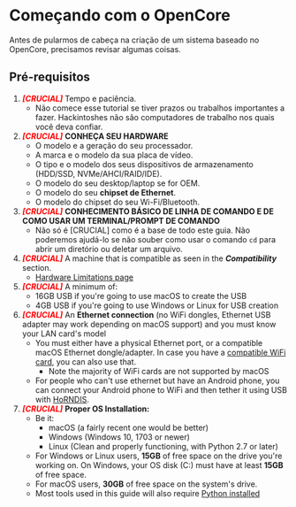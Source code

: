 # Começando com o OpenCore

Antes de pularmos de cabeça na criação de um sistema baseado no OpenCore, precisamos revisar algumas coisas.

## Pré-requisitos

1. <span style="color:red">_**[CRUCIAL]**_</span> Tempo e paciência.
   * Não comece esse tutorial se tiver prazos ou trabalhos importantes a fazer. Hackintoshes não são computadores de trabalho nos quais você deva confiar.
2. <span style="color:red">_**[CRUCIAL]**_</span> **CONHEÇA SEU HARDWARE**
   * O modelo e a geração do seu processador.
   * A marca e o modelo da sua placa de vídeo.
   * O tipo e o modelo dos seus dispositivos de armazenamento (HDD/SSD, NVMe/AHCI/RAID/IDE).
   * O modelo do seu desktop/laptop se for OEM.
   * O modelo do seu **chipset de Ethernet**.
   * O modelo do chipset do seu Wi-Fi/Bluetooth.
3. <span style="color:red">_**[CRUCIAL]**_</span> **CONHECIMENTO BÁSICO DE LINHA DE COMANDO E DE COMO USAR UM TERMINAL/PROMPT DE COMANDO**
   * Não só é [CRUCIAL] como é a base de todo este guia. Não poderemos ajudá-lo se não souber como usar o comando `cd` para abrir um diretório ou deletar um arquivo.
4. <span style="color:red">_**[CRUCIAL]**_</span> A machine that is compatible as seen in the _**Compatibility**_ section.
   * [Hardware Limitations page](macos-limits.md)
5. <span style="color:red">_**[CRUCIAL]**_</span> A minimum of:
   * 16GB USB if you're going to use macOS to create the USB
   * 4GB USB if you're going to use Windows or Linux for USB creation
6. <span style="color:red">_**[CRUCIAL]**_</span> An **Ethernet connection** (no WiFi dongles, Ethernet USB adapter may work depending on macOS support) and you must know your LAN card's model
   * You must either have a physical Ethernet port, or a compatible macOS Ethernet dongle/adapter. In case you have a [compatible WiFi card](https://dortania.github.io/Wireless-Buyers-Guide/), you can also use that.
     * Note the majority of WiFi cards are not supported by macOS
   * For people who can't use ethernet but have an Android phone, you can connect your Android phone to WiFi and then tether it using USB with [HoRNDIS](https://joshuawise.com/horndis#available_versions).
7. <span style="color:red">_**[CRUCIAL]**_</span> **Proper OS Installation:**
   * Be it:
     * macOS (a fairly recent one would be better)
     * Windows (Windows 10, 1703 or newer)
     * Linux (Clean and properly functioning, with Python 2.7 or later)
   * For Windows or Linux users, **15GB** of free space on the drive you're working on. On Windows, your OS disk (C:) must have at least **15GB** of free space.
   * For macOS users, **30GB** of free space on the system's drive.
   * Most tools used in this guide will also require [Python installed](https://www.python.org/downloads/)

